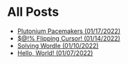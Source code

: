 # All Posts
* [Plutonium Pacemakers (01/17/2022)](20220117_plutonium_pacemakers/readme.md)
* [$@!% Flipping Cursor! (01/14/2022)](20220114_mouse_cursor_flip/readme.md)
* [Solving Wordle (01/10/2022)](20220110_solving_wordle/readme.md)
* [Hello, World! (01/07/2022)](20220107_hello_world/readme.md)
